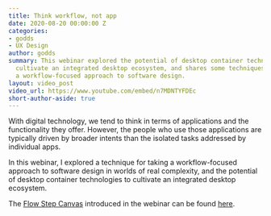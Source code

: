 ```yaml
---
title: Think workflow, not app
date: 2020-08-20 00:00:00 Z
categories:
- godds
- UX Design
author: godds
summary: This webinar explored the potential of desktop container technologies to
  cultivate an integrated desktop ecosystem, and shares some techniques for taking
  a workflow-focused approach to software design.
layout: video_post
video_url: https://www.youtube.com/embed/n7MDNTYFDEc
short-author-aside: true
---
```


With digital technology, we tend to think in terms of applications and the functionality they offer. However, the people who use those applications are typically driven by broader intents than the isolated tasks addressed by individual apps.

In this webinar, I explored a technique for taking a workflow-focused approach to software design in worlds of real complexity, and the potential of desktop container technologies to cultivate an integrated desktop ecosystem.

The <a href="{{ site.baseurl }}/godds/assets/flow-step-canvas.pdf">Flow Step Canvas</a> introduced in the webinar can be found <a href="{{ site.baseurl }}/godds/assets/flow-step-canvas.pdf">here</a>.
